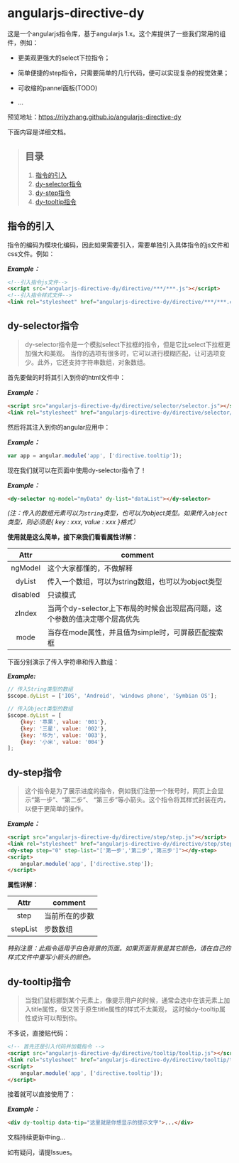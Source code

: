# angularjs-directive-dy

这是一个angularjs指令库，基于angularjs 1.x。这个库提供了一些我们常用的组件，例如：

* 更美观更强大的select下拉指令；

* 简单便捷的step指令，只需要简单的几行代码，便可以实现复杂的视觉效果；

* 可收缩的pannel面板(TODO)

* ...

预览地址：https://rilyzhang.github.io/angularjs-directive-dy

下面内容是详细文档。

> ## 目录
> 1. [指令的引入](#import)
> 2. [dy-selector指令](#selector)
> 3. [dy-step指令](#step)
> 4. [dy-tooltip指令](#tooltip)

## <a name="import">指令的引入</a>

指令的编码为模块化编码，因此如果需要引入，需要单独引入具体指令的js文件和css文件。例如：

***Example：***
```html
<!--引入指令js文件-->
<script src="angularjs-directive-dy/directive/***/***.js"></script>
<!--引入指令样式文件-->
<link rel="stylesheet" href="angularjs-directive-dy/directive/***/***.css">
```

## <a name="selector">dy-selector指令</a>

>dy-selector指令是一个模拟select下拉框的指令，但是它比select下拉框更加强大和美观。
当你的选项有很多时，它可以进行模糊匹配，让可选项变少。此外，它还支持字符串数组，对象数组。

首先要做的时将其引入到你的html文件中：

***Example：***
```html
<script src="angularjs-directive-dy/directive/selector/selector.js"></script>
<link rel="stylesheet" href="angularjs-directive-dy/directive/selector/selector.css">
```

然后将其注入到你的angular应用中：

***Example：***

```javascript
var app = angular.module('app', ['directive.tooltip']);
```

现在我们就可以在页面中使用dy-selector指令了！

***Example：***
```html
<dy-selector ng-model="myData" dy-list="dataList"></dy-selector>
```

*(注：传入的数组元素可以为`string`类型，也可以为object类型。如果传入`object`类型，则必须是{ key : xxx, value : xxx }格式）*

**使用就是这么简单，接下来我们看看属性详解：**

|Attr        | comment
|:----------:|---------
|ngModel     | 这个大家都懂的，不做解释
|dyList      | 传入一个数组，可以为string数组，也可以为object类型
|disabled    | 只读模式
|zIndex      | 当两个dy-selector上下布局的时候会出现层高问题，这个参数的值决定哪个层高优先
|mode        | 当存在mode属性，并且值为simple时，可屏蔽匹配搜索框

下面分别演示了传入字符串和传入数组：

***Example:***

```javascript
// 传入String类型的数组
$scope.dyList = ['IOS', 'Android', 'windows phone', 'Symbian OS'];
```

```javascript
// 传入Object类型的数组
$scope.dyList = [
    {key: '苹果', value: '001'},
    {key: '三星', value: '002'},
    {key: '华为', value: '003'},
    {key: '小米', value: '004'}
];
```

## <a name="step">dy-step指令</a>

>这个指令是为了展示进度的指令，例如我们注册一个账号时，网页上会显示“第一步”、“第二步”、
“第三步”等小箭头。这个指令将其样式封装在内，以便于更简单的操作。

***Example：***

```html
<script src="angularjs-directive-dy/directive/step/step.js"></script>
<link rel="stylesheet" href="angularjs-directive-dy/directive/step/step.css">
<dy-step step="0" step-list="['第一步','第二步','第三步']"></dy-step>
<script>
    angular.module('app', ['directive.step']);
</script>
```

**属性详解：**

|Attr        | comment
|:----------:|---------
|step        | 当前所在的步数
|stepList    | 步数数组

*特别注意：此指令适用于白色背景的页面。如果页面背景是其它颜色，请在自己的样式文件中重写小箭头的颜色。*

## <a name="tooltip">dy-tooltip指令</a>

>当我们鼠标挪到某个元素上，像提示用户的时候，通常会选中在该元素上加入title属性，但又苦于原生title属性的样式不太美观，
这时候dy-tooltip属性或许可以帮到你。

不多说，直接贴代码：

```html
<!-- 首先还是引入代码并加载指令 -->
<script src="angularjs-directive-dy/directive/tooltip/tooltip.js"></script>
<link rel="stylesheet" href="angularjs-directive-dy/directive/tooltip/tooltip.css">
<script>
    angular.module('app', ['directive.tooltip']);
</script>
```

接着就可以直接使用了：

***Example：***

```html
<div dy-tooltip data-tip="这里就是你想显示的提示文字">...</div>
```

文档持续更新中ing...

如有疑问，请提Issues。